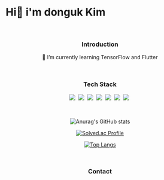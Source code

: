 <h1>    Hi👋 i'm donguk Kim</h1>

<br/>

<div align="center">
  
  <h3>Introduction</h3>
    
  <p>🌱 I’m currently learning TensorFlow and Flutter</p>
  
<br/>
  
<h3>Tech Stack</h3>
<p>
  <img src="https://img.shields.io/badge/Python-3776AB?style=flat-square&logo=Python&logoColor=white"/></a>&nbsp
  <img src="https://img.shields.io/badge/Java-007396?style=flat-square&logo=java&logoColor=white"/></a>&nbsp
  <img src="https://img.shields.io/badge/Javascript-F7DF1E?style=flat-square&logo=javascript&logoColor=black"/></a>&nbsp
  <img src="https://img.shields.io/badge/HTML-E34F26?style=flat-square&logo=html5&logoColor=white"/></a>&nbsp
  <img src="https://img.shields.io/badge/CSS-1572B6?style=flat-square&logo=css3&logoColor=white"/></a>&nbsp
  <img src="https://img.shields.io/badge/Android-3DDC84?style=flat-square&logo=android&logoColor=white"/></a>&nbsp
  <img src="https://img.shields.io/badge/Flutter-02569B?style=flat-square&logo=flutter&logoColor=white"/></a>&nbsp
</p>
<br/>

![Anurag's GitHub stats](https://github-readme-stats.vercel.app/api?username=donguk071&&show_icons=true&theme=calm)

[![Solved.ac Profile](http://mazassumnida.wtf/api/v2/generate_badge?boj=dragon071)](https://solved.ac/dragon071)

[![Top Langs](https://github-readme-stats.vercel.app/api/top-langs/?username=donguk071&layout=compact&theme=calm&langs_count=8)](https://github.com/anuraghazra/github-readme-stats)

<br/>

<h3>Contact</h3>       
  
<p>

</p>

</div>
<!--
**donguk071/donguk071** is a ✨ _special_ ✨ repository because its `README.md` (this file) appears on your GitHub profile.

Here are some ideas to get you started:
  💻 

- 🔭 I’m currently working on ...
- 🌱 I’m currently learning ...
- 👯 I’m looking to collaborate on ...
- 🤔 I’m looking for help with ...
- 💬 Ask me about ...
- 📫 How to reach me: ...
- 😄 Pronouns: ...
- ⚡ Fun fact: ...
-->

